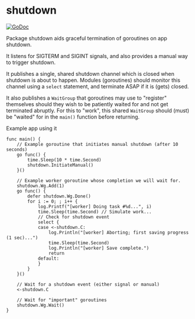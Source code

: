 # shutdown

[![GoDoc](https://godoc.org/github.com/icza/shutdown?status.svg)](https://godoc.org/github.com/icza/shutdown)

Package shutdown aids graceful termination of goroutines on app shutdown.

It listens for SIGTERM and SIGINT signals, and also provides a manual
way to trigger shutdown.

It publishes a single, shared shutdown channel which is closed when shutdown
is about to happen. Modules (goroutines) should monitor this channel
using a `select` statement, and terminate ASAP if it is (gets) closed.

It also publishes a `WaitGroup` that goroutines may use to "register" themselves
should they wish to be patiently waited for and not get terminated abruptly.
For this to "work", this shared `WaitGroup` should (must) be "waited" for
in the `main()` function before returning.

Example app using it

	func main() {
		// Example goroutine that initiates manual shutdown (after 10 seconds)
		go func() {
			time.Sleep(10 * time.Second)
			shutdown.InitiateManual()
		}()

		// Example worker goroutine whose completion we will wait for.
		shutdown.Wg.Add(1)
		go func() {
			defer shutdown.Wg.Done()
			for i := 0; ; i++ {
				log.Printf("[worker] Doing task #%d...", i)
				time.Sleep(time.Second) // Simulate work...
				// Check for shutdown event
				select {
				case <-shutdown.C:
					log.Println("[worker] Aborting; first saving progress (1 sec)...")
					time.Sleep(time.Second)
					log.Println("[worker] Save complete.")
					return
				default:
				}
			}
		}()

		// Wait for a shutdown event (either signal or manual)
		<-shutdown.C

		// Wait for "important" goroutines
		shutdown.Wg.Wait()
	}
